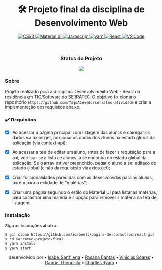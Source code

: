 <h1 align="center"> 🛠 Projeto final da disciplina de Desenvolvimento Web</h1>

<p align="center">
  <a href="">
    <img src="https://img.shields.io/badge/CSS3-1572B6?style=for-the-badge&logo=css3&logoColor=white"  alt="CSS3" />
  </a>
   <a href="">
    <img src="https://img.shields.io/badge/Material%20UI-007FFF?style=for-the-badge&logo=mui&logoColor=white"  alt="Material UI" />
  </a>
  <a href="">
    <img src="https://img.shields.io/badge/JavaScript-323330?style=for-the-badge&logo=javascript&logoColor=F7DF1E"  alt="Javascript" />
  </a>
   <a href="">
    <img src="https://img.shields.io/badge/Yarn-2C8EBB?style=for-the-badge&logo=yarn&logoColor=white"  alt="yarn" />
  </a>
     <a href="">
    <img src="https://img.shields.io/badge/React-20232A?style=for-the-badge&logo=react&logoColor=61DAFB"  alt="React" />
  </a>
  <a href="">
    <img src="https://img.shields.io/badge/Visual_Studio_Code-0078D4?style=for-the-badge&logo=visual%20studio%20code&logoColor=white"  alt="VS Code" />
  </a>
  </p>
    <br />
  
<h3 align="center"> Status do Projeto </h3>
  <p align="center">
<img src="http://img.shields.io/static/v1?label=STATUS&message=CONSTRUINDO...&color=GREEN&style=for-the-badge"/>
</p>

### Sobre
Projeto realizado para a disciplina Desenvolvimento Web - React da residência em TIC/Software do SERRATEC. O objetivo foi clonar o repositório ```https://github.com/YagoAzevedo/serratec-atividade``` e criar a implementação dos requisitos abaixo.

### ✔️ Requisitos

- [x] Ao acessar a página principal com listagem dos alunos e carregar os dados via axios.get, adicionar os dados dos alunos no estado global da aplicação (via context-api);
- [x] Ao acessar a tela de editar um aluno, antes de fazer a requisição para a api, verificar se a lista de alunos já se encontra no estado global da aplicação. Se o array estiver preenchido, pegar o aluno a ser editado do estado global (e não da requisição via axios.get);
- [X] Criar funcionalidades parecidas com as desenvolvidas para os alunos, porém para a entidade de “matérias”;
- [X] Criar uma página seguindo o estilo do Material UI para listar as matérias, para cadastrar uma matéria e a opção para remover a matéria na tela de listagem.


### Instalação

Siga as instruções abaixo:

```sh
$ git clone https://github.com/isabeels/pagina-de-cadastros-react.git
$ cd serratec-projeto-final
$ yarn install
$ yarn start
```

 <p align="center">
desenvolvido por • <a href="https://www.linkedin.com/in/isabelsantana2811/">Isabel Sant' Ana</a> •
<a href="https://www.linkedin.com/in/rosana-dantas-a1706910b/">Rosana Dantas</a> •
<a href="https://www.linkedin.com/in/vin%C3%ADcius-soares-43238b144/">Vinicius Soares</a> •
<a href="https://www.linkedin.com/in/gabriel-theophilo-32053a110/">Gabriel Theophilo</a> •
  <a href="https://github.com/Charllesryam">Charlles Ryam</a> •
</p>
